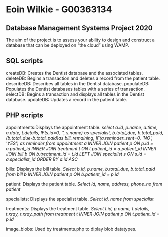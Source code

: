 # Eoin Wilkie - G00363134

## Database Management Systems Project 2020
The aim of the project is to assess your ability to design and construct a database that can be deployed on “the cloud” using WAMP.

## SQL scripts
createDB: Creates the Dentist database and the associated tables.
deleteDB: Begins a transaction and deletes a record from the patient table. 
describeDB: Describes all tables in the Dentist database.
populateDB: Populates the Dentist databases tables with a series of transaction. 
selectDB: Begins a transaction and displays all tables in the Dentist database.
updateDB: Updates a record in the patient table. 


## PHP scripts
appointments:Displays the appointment table.
*select a.id, p.name, a.time, a.date, t.details, IF(s.id=0, '', s.name) as specialist, b.total_due,
b.total_paid, (b.total_due-b.total_paid)as bill_remaining, IF(a.reminder_sent=0, 'NO', 'YES') as reminder
from appointment a INNER JOIN patient p ON p.id = a.patient_id
INNER JOIN treatment t ON t.patient_id = a.patient_id
INNER JOIN bill b ON b.treatment_id = t.id
LEFT JOIN specialist s ON s.id = a.specialist_id ORDER BY a.id ASC*

bills: Displays the bill table.
*Select b.id, p.name, b.total_due, b.total_paid from bill b INNER JOIN patient p ON b.patient_id = p.id*

patient: Displays the patient table.
*Select id, name, address, phone_no from patient*

specialists: Displays the specialist table.
*Select id, name from specialist*

treatments: Displays the treatment table.
*Select t.id, p.name, t.details, t.xray, t.xray_path from treatment t INNER JOIN patient p ON t.patient_id = p.id*

image_blobs: Used by treatments.php to diplay blob datatypes.
